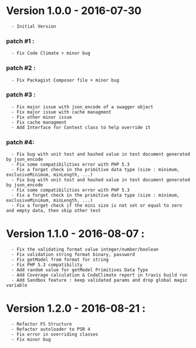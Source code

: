 # Version 1.0.0 - 2016-07-30
      - Initial Version
### patch #1 :
      - Fix Code Climate + minor bug
### patch #2 : 
      - Fix Packagist Composer file + minor bug
### patch #3 : 
      - Fix major issue with json_encode of a swagger object
      - Fix major issue with cache managment
      - Fix other minor issue
      - Fix cache managment 
      - Add Interface for Context class to help override it
### patch #4:
      - Fix bug with unit test and hashed value in test document generated by json_encode
      - Fix some compatibilities error with PHP 5.3
      - Fix a forget check in the primitive data type (size : minimum, exclusiveMinimum, minLength, ...)
      - Fix bug with unit test and hashed value in test document generated by json_encode
      - Fix some compatibilities error with PHP 5.3
      - Fix a forget check in the primitive data type (size : minimum, exclusiveMinimum, minLength, ...)
      - Fix a forget check if the mini size is not set or equal to zero and empty data, then skip other test

# Version 1.1.0 - 2016-08-07 :
      - Fix the validating format value integer/number/boolean
      - Fix validation string format binary, password
      - Fix getModel from format for string
      - Fix PHP 5.3 compatibility
      - Add random value for getModel Primitives Data Type
      - Add Coverage calculation & CodeClimate report in travis build run
      - Add Sandbox feature : keep validated params and drop global magic variable

# Version 1.2.0 - 2016-08-21 :
      - Refactor FS Structure
      - Refactor autoloader to PSR 4
      - Fix error in overriding classes
      - Fix minor bug

